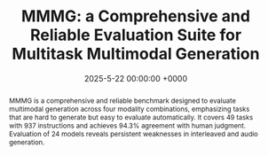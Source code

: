 ---
title:          "MMMG: a Comprehensive and Reliable Evaluation Suite for Multitask Multimodal Generation"
date:           2025-5-22 00:00:00 +0000
selected:       true

abstract: >-
 MMMG is a comprehensive and reliable benchmark designed to evaluate multimodal generation across four modality combinations, emphasizing tasks that are hard to generate but easy to evaluate automatically. It covers 49 tasks with 937 instructions and achieves 94.3% agreement with human judgment. Evaluation of 24 models reveals persistent weaknesses in interleaved and audio generation.
cover:          /assets/images/covers/mmmg.png
authors:
  - Jihan Yao*
  - Yushi Hu*
  - Yujie Yi
  - Bin Han
  - Shangbin Feng
  - Guang Yang
  - Bingbing Wen
  - Ranjay Krishna
  - Lucy Lu Wang
  - Yulia Tsvetkov
  - Noah A. Smith
  - Banghua Zhu
links:
  Paper: https://arxiv.org/pdf/2505.17613v1
  Code: https://github.com/yaojh18/MMMG
---